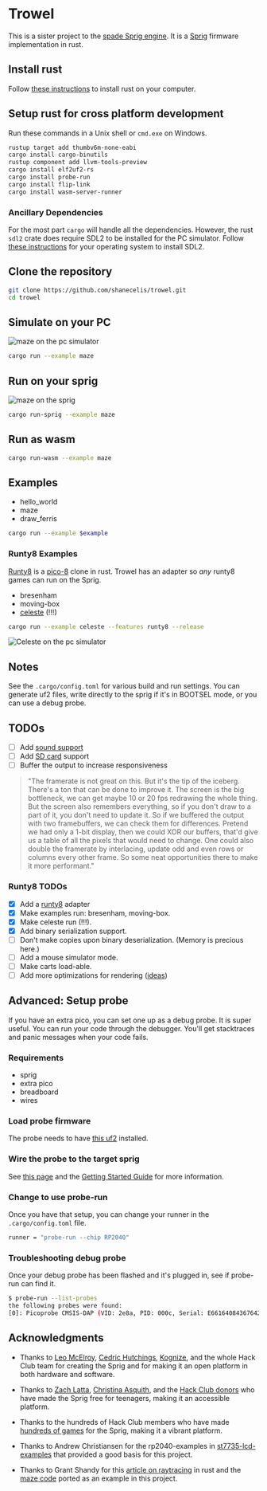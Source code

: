 # Trowel

This is a sister project to the [spade Sprig
engine](https://github.com/hackclub/spade). It is a
[Sprig](https://sprig.hackclub.com) firmware implementation in rust.

## Install rust

Follow [these instructions](https://www.rust-lang.org/tools/install) to install
rust on your computer.

## Setup rust for cross platform development

Run these commands in a Unix shell or `cmd.exe` on Windows.

``` sh
rustup target add thumbv6m-none-eabi
cargo install cargo-binutils
rustup component add llvm-tools-preview
cargo install elf2uf2-rs
cargo install probe-run
cargo install flip-link
cargo install wasm-server-runner
```

### Ancillary Dependencies

For the most part `cargo` will handle all the dependencies. However, the rust
`sdl2` crate does require SDL2 to be installed for the PC simulator. Follow
[these instructions](https://crates.io/crates/sdl2) for your operating system to
install SDL2.

## Clone the repository

``` sh
git clone https://github.com/shanecelis/trowel.git
cd trowel
```

## Simulate on your PC

![maze on the pc simulator](/assets/maze-pc.png)

``` sh
cargo run --example maze
```

## Run on your sprig

![maze on the sprig](/assets/maze-sprig.png)

``` sh
cargo run-sprig --example maze
```

## Run as wasm

``` sh
cargo run-wasm --example maze
```

## Examples

* hello_world
* maze
* draw_ferris

``` sh
cargo run --example $example
```

### Runty8 Examples

[Runty8](https://github.com/jjant/runty8) is a
[pico-8](https://www.lexaloffle.com/pico-8.php) clone in rust. Trowel has an
adapter so _any_ runty8 games can run on the Sprig.

* bresenham 
* moving-box
* [celeste](https://celestegame.fandom.com/wiki/Celeste_Classic) (!!!)

``` sh
cargo run --example celeste --features runty8 --release
```

![Celeste on the pc simulator](/assets/celeste-pc.png)

## Notes

See the `.cargo/config.toml` for various build and run settings. You can generate uf2
files, write directly to the sprig if it's in BOOTSEL mode, or you can use a
debug probe.

## TODOs

* [ ] Add [sound support](https://github.com/TeXitoi/softsynth)
* [ ] Add [SD card](https://github.com/rust-embedded-community/embedded-sdmmc-rs) support
* [ ] Buffer the output to increase responsiveness

> "The framerate is not great on this. But it's the tip of the iceberg. There's
> a ton that can be done to improve it. The screen is the big bottleneck, we can
> get maybe 10 or 20 fps redrawing the whole thing. But the screen also
> remembers everything, so if you don't draw to a part of it, you don't need to
> update it. So if we buffered the output with two framebuffers, we can check
> them for differences. Pretend we had only a 1-bit display, then we could XOR
> our buffers, that'd give us a table of all the pixels that would need to
> change. One could also double the framerate by interlacing, update odd and
> even rows or columns every other frame. So some neat opportunities there to
> make it more performant."

### Runty8 TODOs

* [X] Add a [runty8](https://github.com/jjant/runty8) adapter
* [X] Make examples run: bresenham, moving-box.
* [X] Make celeste run (!!!).
* [X] Add binary serialization support.
* [ ] Don't make copies upon binary deserialization. (Memory is precious here.)
* [ ] Add a mouse simulator mode.
* [ ] Make carts load-able.
* [ ] Add more optimizations for rendering ([ideas](https://lupyuen.github.io/articles/optimising-pinetimes-display-driver-with-rust-and-mynewt))

## Advanced: Setup probe

If you have an extra pico, you can set one up as a debug probe. It is super
useful. You can run your code through the debugger. You'll get stacktraces and
panic messages when your code fails.

### Requirements

* sprig
* extra pico
* breadboard
* wires

### Load probe firmware

The probe needs to have [this
uf2](https://github.com/raspberrypi/picoprobe/releases/latest/download/picoprobe.uf2)
installed. 

### Wire the probe to the target sprig

See [this
page](https://www.raspberrypi.com/documentation/microcontrollers/raspberry-pi-pico.html)
and the [Getting Started
Guide](https://datasheets.raspberrypi.com/pico/getting-started-with-pico.pdf)
for more information.

### Change to use probe-run

Once you have that setup, you can change your runner in the `.cargo/config.toml` file.

``` sh
runner = "probe-run --chip RP2040"
```

### Troubleshooting debug probe

Once your debug probe has been flashed and it's plugged in, see if probe-run can
find it.

``` sh
$ probe-run --list-probes
the following probes were found:
[0]: Picoprobe CMSIS-DAP (VID: 2e8a, PID: 000c, Serial: E66164084367642A, CmsisDap)

```

## Acknowledgments

* Thanks to [Leo McElroy](https://github.com/leomcelroy), [Cedric
  Hutchings](https://github.com/cedric-h),
  [Kognize](https://github.com/kognise), and the whole Hack Club team for
  creating the Sprig and for making it an open platform in both hardware and
  software.

* Thanks to [Zach Latta](https://zachlatta.com), [Christina
  Asquith](https://christinaasquith.com), and the [Hack Club
  donors](https://hackclub.com/philanthropy/) who have made the Sprig free for
  teenagers, making it an accessible platform.

* Thanks to the hundreds of Hack Club members who have made [hundreds of
  games](https://sprig.hackclub.com/gallery) for the Sprig, making it a vibrant
  platform.

* Thanks to Andrew Christiansen for the rp2040-examples in
  [st7735-lcd-examples](https://github.com/sajattack/st7735-lcd-examples) that
  provided a good basis for this project.

* Thanks to Grant Shandy for this [article on
  raytracing](https://grantshandy.github.io/posts/raycasting/) in rust and the
  [maze
  code](https://github.com/grantshandy/wasm4-raycaster/blob/main/src/lib.rs)
  ported as an example in this project.

